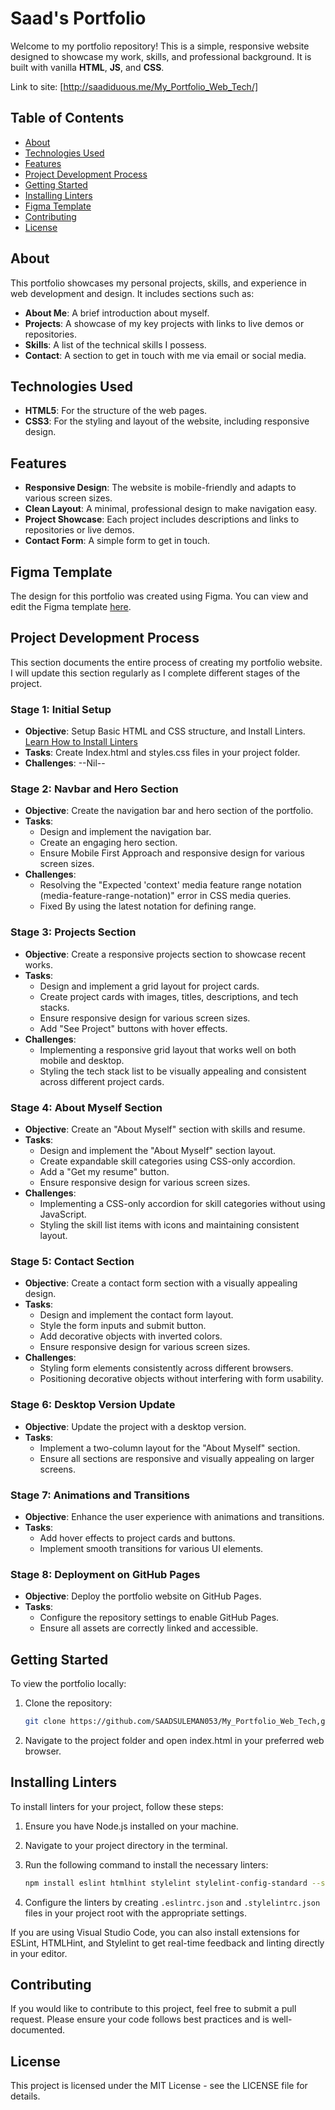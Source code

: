 # Saad's Portfolio

Welcome to my portfolio repository! This is a simple, responsive website designed to showcase my work, skills, and professional background. It is built with vanilla **HTML**, **JS**, and **CSS**.

Link to site:
[http://saadiduous.me/My_Portfolio_Web_Tech/]

## Table of Contents
- [About](#about)
- [Technologies Used](#technologies-used)
- [Features](#features)
- [Project Development Process](#project-development-process)
- [Getting Started](#getting-started)
- [Installing Linters](#installing-linters)
- [Figma Template](#figma-template)
- [Contributing](#contributing)
- [License](#license)

## About
This portfolio showcases my personal projects, skills, and experience in web development and design. It includes sections such as:
- **About Me**: A brief introduction about myself.
- **Projects**: A showcase of my key projects with links to live demos or repositories.
- **Skills**: A list of the technical skills I possess.
- **Contact**: A section to get in touch with me via email or social media.

## Technologies Used
- **HTML5**: For the structure of the web pages.
- **CSS3**: For the styling and layout of the website, including responsive design.

## Features
- **Responsive Design**: The website is mobile-friendly and adapts to various screen sizes.
- **Clean Layout**: A minimal, professional design to make navigation easy.
- **Project Showcase**: Each project includes descriptions and links to repositories or live demos.
- **Contact Form**: A simple form to get in touch.

## Figma Template
The design for this portfolio was created using Figma. You can view and edit the Figma template [here](https://www.figma.com/design/vfmIHe237W5PFaJYI3kQF5/Microverse-Student-Project-1-(Copy)?node-id=0-1&t=JYRX1nmHmcaaMnXI-1e).


## Project Development Process
This section documents the entire process of creating my portfolio website. I will update this section regularly as I complete different stages of the project.

### Stage 1: Initial Setup
- **Objective**: Setup Basic HTML and CSS structure, and Install Linters. [Learn How to Install Linters](#installing-linters)
- **Tasks**: Create Index.html and styles.css files in your project folder.
- **Challenges**: --Nil--

### Stage 2: Navbar and Hero Section
- **Objective**: Create the navigation bar and hero section of the portfolio.
- **Tasks**: 
  - Design and implement the navigation bar.
  - Create an engaging hero section.
  - Ensure Mobile First Approach and responsive design for various screen sizes.
- **Challenges**: 
  - Resolving the "Expected 'context' media feature range notation (media-feature-range-notation)" error in CSS media queries.
  - Fixed By using the latest notation for defining range.

### Stage 3: Projects Section
- **Objective**: Create a responsive projects section to showcase recent works.
- **Tasks**:
  - Design and implement a grid layout for project cards.
  - Create project cards with images, titles, descriptions, and tech stacks.
  - Ensure responsive design for various screen sizes.
  - Add "See Project" buttons with hover effects.
- **Challenges**:
  - Implementing a responsive grid layout that works well on both mobile and desktop.
  - Styling the tech stack list to be visually appealing and consistent across different project cards.

### Stage 4: About Myself Section
- **Objective**: Create an "About Myself" section with skills and resume.
- **Tasks**:
  - Design and implement the "About Myself" section layout.
  - Create expandable skill categories using CSS-only accordion.
  - Add a "Get my resume" button.
  - Ensure responsive design for various screen sizes.
- **Challenges**:
  - Implementing a CSS-only accordion for skill categories without using JavaScript.
  - Styling the skill list items with icons and maintaining consistent layout.

### Stage 5: Contact Section
- **Objective**: Create a contact form section with a visually appealing design.
- **Tasks**:
  - Design and implement the contact form layout.
  - Style the form inputs and submit button.
  - Add decorative objects with inverted colors.
  - Ensure responsive design for various screen sizes.
- **Challenges**:
  - Styling form elements consistently across different browsers.
  - Positioning decorative objects without interfering with form usability.

### Stage 6: Desktop Version Update
- **Objective**: Update the project with a desktop version.
- **Tasks**:
  - Implement a two-column layout for the "About Myself" section.
  - Ensure all sections are responsive and visually appealing on larger screens.

### Stage 7: Animations and Transitions
- **Objective**: Enhance the user experience with animations and transitions.
- **Tasks**:
  - Add hover effects to project cards and buttons.
  - Implement smooth transitions for various UI elements.

### Stage 8: Deployment on GitHub Pages
- **Objective**: Deploy the portfolio website on GitHub Pages.
- **Tasks**:
  - Configure the repository settings to enable GitHub Pages.
  - Ensure all assets are correctly linked and accessible.

## Getting Started
To view the portfolio locally:
1. Clone the repository:  
   ```bash
   git clone https://github.com/SAADSULEMAN053/My_Portfolio_Web_Tech,git
   ```

2. Navigate to the project folder and open index.html in your preferred web browser.

## Installing Linters
To install linters for your project, follow these steps:
1. Ensure you have Node.js installed on your machine.
2. Navigate to your project directory in the terminal.
3. Run the following command to install the necessary linters:
   ```bash
   npm install eslint htmlhint stylelint stylelint-config-standard --save-dev
   ```

4. Configure the linters by creating `.eslintrc.json` and `.stylelintrc.json` files in your project root with the appropriate settings.

If you are using Visual Studio Code, you can also install extensions for ESLint, HTMLHint, and Stylelint to get real-time feedback and linting directly in your editor.

## Contributing
If you would like to contribute to this project, feel free to submit a pull request. Please ensure your code follows best practices and is well-documented.

## License
This project is licensed under the MIT License - see the LICENSE file for details.
